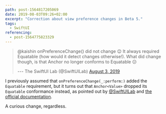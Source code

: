 ```yaml
---
path: post-1564817205069
date: 2019-08-03T09:26+02:00
excerpt: "Correction about view preference changes in Beta 5."
tags:
  - SwiftUI
referencing:
  - post-1564775823329
---
```


> @kaishin onPreferenceChange() did not change 😉 It always required Equatable (how would it detect changes otherwise!). What did change though, is that Anchor<Value> no longer conforms to Equatable 😕
>
> --- The SwiftUI Lab (@SwiftUILab) [August 3, 2019](https://twitter.com/SwiftUILab/status/1157508715735670784)

I previously assumed that `onPreferenceChange(_:perform:)` added the `Equatable` requirement, but it turns out that `Anchor<Value>` dropped its `Equatable` conformance instead, as pointed out by [@SwiftUILab] and [the official documentation][docs].

A curious change, regardless.

[docs]: https://developer.apple.com/documentation/swiftui/anchor?changes=latest_beta
[@SwiftUILab]: https://twitter.com/SwiftUILab/
